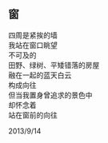 ## 窗
四周是紧挨的墙<br>
我站在窗口眺望<br>
不可及的<br>
田野、绿树、平矮错落的房屋<br>
融在一起的蓝天白云<br>
构成向往<br>
但当我置身曾追求的景色中<br>
却怀念着<br>
站在窗前的向往<br>

2013/9/14<br>
